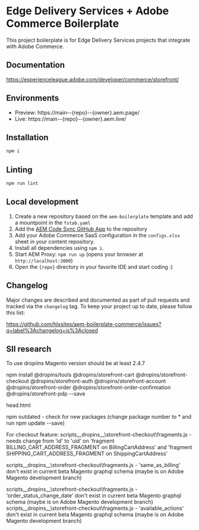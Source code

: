 # Edge Delivery Services + Adobe Commerce Boilerplate

This project boilerplate is for Edge Delivery Services projects that integrate with Adobe Commerce.

## Documentation

https://experienceleague.adobe.com/developer/commerce/storefront/

## Environments

- Preview: https://main--{repo}--{owner}.aem.page/
- Live: https://main--{repo}--{owner}.aem.live/

## Installation

```sh
npm i
```

## Linting

```sh
npm run lint
```

## Local development

1. Create a new repository based on the `aem-boilerplate` template and add a mountpoint in the `fstab.yaml`
1. Add the [AEM Code Sync GitHub App](https://github.com/apps/aem-code-sync) to the repository
1. Add your Adobe Commerce SaaS configuration in the `configs.xlsx` sheet in your content repository.
1. Install all dependencies using `npm i`.
1. Start AEM Proxy: `npm run up` (opens your browser at `http://localhost:3000`)
1. Open the `{repo}` directory in your favorite IDE and start coding :)

## Changelog

Major changes are described and documented as part of pull requests and tracked via the `changelog` tag. To keep your project up to date, please follow this list:

https://github.com/hlxsites/aem-boilerplate-commerce/issues?q=label%3Achangelog+is%3Aclosed

## SII research

To use dropiins Magento version should be at least 2.4.7

npm install @dropins/tools @dropins/storefront-cart @dropins/storefront-checkout @dropins/storefront-auth @dropins/storefront-account @dropins/storefront-order @dropins/storefront-order-confirmation @dropins/storefront-pdp --save

head.html

<script type="importmap">
    {
        "imports": {
            "@dropins/tools/": "/scripts/__dropins__/tools/",
            "@dropins/storefront-pdp/": "/scripts/__dropins__/storefront-pdp/",
            "@dropins/storefront-cart/": "/scripts/__dropins__/storefront-cart/",
            "@dropins/storefront-checkout/": "/scripts/__dropins__/storefront-checkout/",
            "@dropins/storefront-auth/": "/scripts/__dropins__/storefront-auth/",
            "@dropins/storefront-account/": "/scripts/__dropins__/storefront-account/",
            "@dropins/storefront-order/": "/scripts/__dropins__/storefront-order/",
            "@dropins/storefront-order-confirmation/": "/scripts/__dropins__/storefront-order-confirmation/"
        }
    }
</script>

npm outdated - check for new packages (change package number to \* and run npm update --save)

For checkout feature:
scripts\_\_dropins\_\_\storefront-checkout\fragments.js - needs change from 'id' to 'uid' on 'fragment BILLING_CART_ADDRESS_FRAGMENT on BillingCartAddress' and 'fragment SHIPPING_CART_ADDRESS_FRAGMENT on ShippingCartAddress'

scripts\_\_dropins\_\_\storefront-checkout\fragments.js - 'same_as_billing' don't exist in current beta Magento graphql schema (maybe is on Adobe Magento development branch)

scripts\_\_dropins\_\_\storefront-checkout\fragments.js - 'order_status_change_date' don't exist in current beta Magento graphql schema (maybe is on Adobe Magento development branch)
scripts\_\_dropins\_\_\storefront-checkout\fragments.js - 'available_actions' don't exist in current beta Magento graphql schema (maybe is on Adobe Magento development branch)
